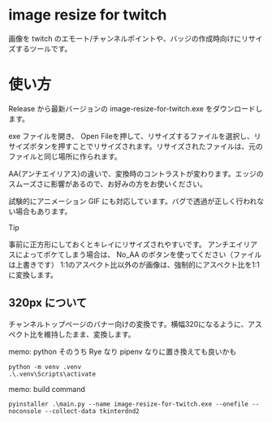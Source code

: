 # image resize for twitch
画像を twitch のエモート/チャンネルポイントや、バッジの作成時向けにリサイズするツールです。

# 使い方
Release から最新バージョンの image-resize-for-twitch.exe をダウンロードします。

exe ファイルを開き、 Open Fileを押して、リサイズするファイルを選択し、リサイズボタンを押すことでリサイズされます。リサイズされたファイルは、元のファイルと同じ場所に作られます。

AA(アンチエイリアス)の違いで、変換時のコントラストが変わります。エッジのスムーズさに影響があるので、お好みの方をお使いください。

試験的にアニメーション GIF にも対応しています。バグで透過が正しく行われない場合もあります。

> [!TIP]
> 事前に正方形にしておくとキレイにリサイズされやすいです。
> アンチエイリアスによってボケてしまう場合は、 No_AA のボタンを使ってください（ファイルは上書きです）
> 1:1のアスペクト比以外のが画像は、強制的にアスペクト比を1:1に変換します。

## 320px について
チャンネルトップページのバナー向けの変換です。横幅320になるように、アスペクト比を維持したまま、変換します。

memo: python 
そのうち Rye なり pipenv なりに置き換えても良いかも
```
python -m venv .venv
.\.venv\Scripts\activate
```

memo: build command
```
pyinstaller .\main.py --name image-resize-for-twitch.exe --onefile --noconsole --collect-data tkinterdnd2
```
